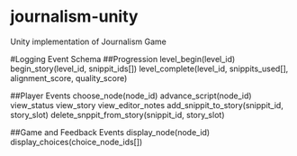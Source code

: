 # journalism-unity
Unity implementation of Journalism Game

#Logging Event Schema
##Progression
level_begin(level_id)
begin_story(level_id, snippit_ids[])
level_complete(level_id, snippits_used[], alignment_score, quality_score)

##Player Events
choose_node(node_id)
advance_script(node_id)
view_status
view_story
view_editor_notes
add_snippit_to_story(snippit_id, story_slot)
delete_snppit_from_story(snippit_id, story_slot)

##Game and Feedback Events
display_node(node_id)
display_choices(choice_node_ids[])
